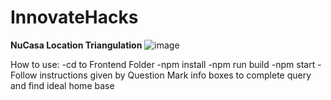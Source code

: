 # InnovateHacks
**NuCasa Location Triangulation**
![image](https://github.com/user-attachments/assets/3fd4c0d6-e4fd-4f9a-8a4b-58590c97d6d5)

How to use:
-cd to Frontend Folder
-npm install
-npm run build
-npm start
-Follow instructions given by Question Mark info boxes to complete query and find ideal home base


